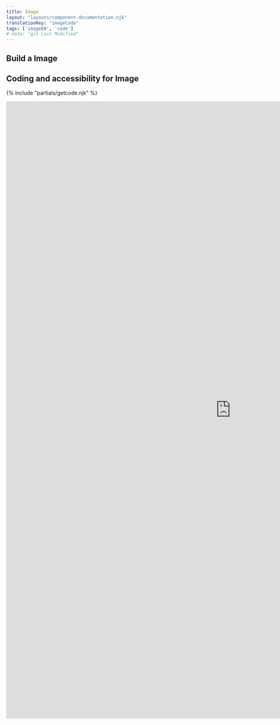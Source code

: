 ```yaml
---
title: Image
layout: "layouts/component-documentation.njk"
translationKey: "imageCode"
tags: ['imageEN', 'code']
# date: "git Last Modified"
---
```


## Build a Image

## Coding and accessibility for Image

{% include "partials/getcode.njk" %}

<iframe
  title="iframeTitle"
  src="https://cds-snc.github.io/gcds-components/iframe.html?viewMode=docs&demo=true&singleStory=true&id=components-image--events-properties"
  width="1200"
  height="1650"
  style="display: block; margin: 0 auto;"
  frameBorder="0"
  allow="clipboard-write"
></iframe>
